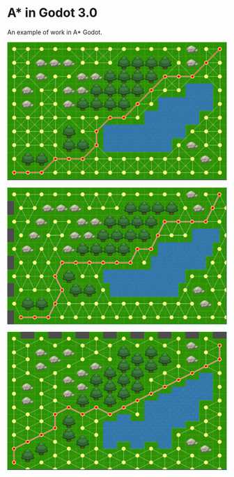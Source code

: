 # A* in Godot 3.0

An example of work in A* Godot.

![alt text](scr/image.png "Half offset = Disable")

![alt text](scr/imageX.png "Half offset = X")

![alt text](scr/imageY.png "Half offset = Y")
